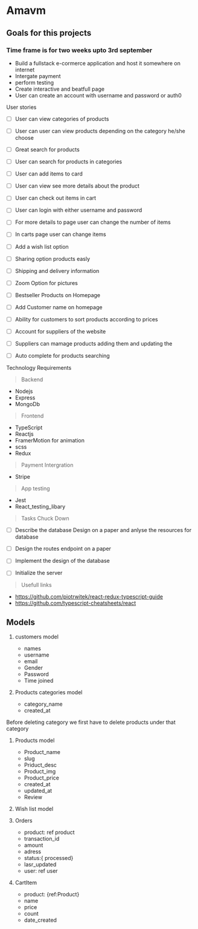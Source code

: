 # Amavm

## Goals for this projects


### Time frame is for two weeks upto 3rd september

- Build a fullstack e-cormerce application and host it somewhere on internet
- Intergate payment
- perform testing
- Create interactive and beatfull page
- User can create an account with username and password or auth0


User stories

- [ ] User can view categories of products
- [ ] User can user can view products depending on the category he/she choose
- [ ] Great search for products
- [ ] User can search for products in categories
- [ ] User can add items to card
- [ ] User can view see more details about the product
- [ ] User can check out items in cart
- [ ] User can login with either username and password
- [ ] For more details to page user can change the number of items
- [ ] In carts page user can change items
- [ ] Add a wish list option
- [ ] Sharing option products easly
- [ ] Shipping and delivery information
- [ ] Zoom Option for pictures
- [ ] Bestseller Products on Homepage
- [ ] Add Customer name on homepage
- [ ] Ability for customers to sort products according to prices
- [ ] Account for suppliers of the website
- [ ] Suppliers can mamage products adding them and updating the
- [ ] Auto complete for products searching


Technology Requirements

> Backend

  - Nodejs
  - Express
  - MongoDb

> Frontend

  - TypeScript
  - Reactjs
  - FramerMotion for animation
  - scss
  - Redux

> Payment Intergration

  - Stripe


> App testing

  - Jest
  - React_testing_libary


> Tasks Chuck Down

- [ ] Describe the database Design on a paper and anlyse the resources for database
- [ ] Design the routes endpoint on a paper
- [ ] Implement the design of the database
- [ ] Initialize the server




> Usefull links

- https://github.com/piotrwitek/react-redux-typescript-guide
- https://github.com/typescript-cheatsheets/react


## Models

1. customers model
    - names
    - username
    - email
    - Gender
    - Password
    - Time joined

2. Products categories model
    - category_name
    - created_at

Before deleting category we first have to delete products under that category

1. Products model
    - Product_name
    - slug
    - Priduct_desc
    - Product_img
    - Product_price
    - created_at
    - updated_at
    - Review

2. Wish list model

3. Orders
   - product: ref product
   - transaction_id
   - amount
   - adress
   - status:{ processed}
   - lasr_updated
   - user: ref user

4. CartItem
   - product: {ref:Product}
   - name
   - price
   - count
   - date_created
